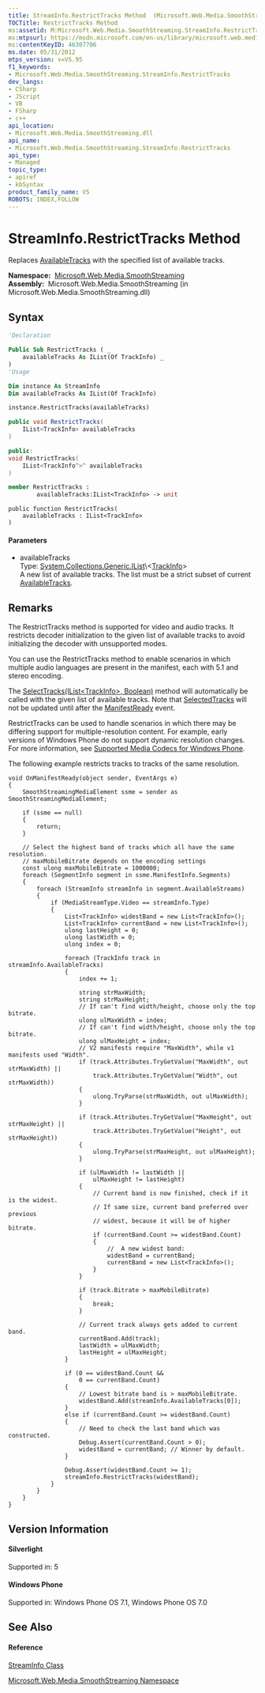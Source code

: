```yaml
---
title: StreamInfo.RestrictTracks Method  (Microsoft.Web.Media.SmoothStreaming)
TOCTitle: RestrictTracks Method
ms:assetid: M:Microsoft.Web.Media.SmoothStreaming.StreamInfo.RestrictTracks(System.Collections.Generic.IList{Microsoft.Web.Media.SmoothStreaming.TrackInfo})
ms:mtpsurl: https://msdn.microsoft.com/en-us/library/microsoft.web.media.smoothstreaming.streaminfo.restricttracks(v=VS.95)
ms:contentKeyID: 46307706
ms.date: 05/31/2012
mtps_version: v=VS.95
f1_keywords:
- Microsoft.Web.Media.SmoothStreaming.StreamInfo.RestrictTracks
dev_langs:
- CSharp
- JScript
- VB
- FSharp
- c++
api_location:
- Microsoft.Web.Media.SmoothStreaming.dll
api_name:
- Microsoft.Web.Media.SmoothStreaming.StreamInfo.RestrictTracks
api_type:
- Managed
topic_type:
- apiref
- kbSyntax
product_family_name: VS
ROBOTS: INDEX,FOLLOW
---
```


# StreamInfo.RestrictTracks Method

Replaces [AvailableTracks](streaminfo-availabletracks-property-microsoft-web-media-smoothstreaming_1.md) with the specified list of available tracks.

**Namespace:**  [Microsoft.Web.Media.SmoothStreaming](microsoft-web-media-smoothstreaming-namespace_1.md)  
**Assembly:**  Microsoft.Web.Media.SmoothStreaming (in Microsoft.Web.Media.SmoothStreaming.dll)

## Syntax

``` vb
'Declaration

Public Sub RestrictTracks ( _
    availableTracks As IList(Of TrackInfo) _
)
'Usage

Dim instance As StreamInfo
Dim availableTracks As IList(Of TrackInfo)

instance.RestrictTracks(availableTracks)
```

``` csharp
public void RestrictTracks(
    IList<TrackInfo> availableTracks
)
```

``` c++
public:
void RestrictTracks(
    IList<TrackInfo^>^ availableTracks
)
```

``` fsharp
member RestrictTracks : 
        availableTracks:IList<TrackInfo> -> unit 
```

``` jscript
public function RestrictTracks(
    availableTracks : IList<TrackInfo>
)
```

#### Parameters

  - availableTracks  
    Type: [System.Collections.Generic.IList](https://msdn.microsoft.com/en-us/library/5y536ey6\(v=vs.95\))\<[TrackInfo](trackinfo-class-microsoft-web-media-smoothstreaming_1.md)\>  
    A new list of available tracks. The list must be a strict subset of current [AvailableTracks](streaminfo-availabletracks-property-microsoft-web-media-smoothstreaming_1.md).

## Remarks

The RestrictTracks method is supported for video and audio tracks. It restricts decoder initialization to the given list of available tracks to avoid initializing the decoder with unsupported modes.

You can use the RestrictTracks method to enable scenarios in which multiple audio languages are present in the manifest, each with 5.1 and stereo encoding.

The [SelectTracks(IList\<TrackInfo\>, Boolean)](streaminfo-selecttracks-method-microsoft-web-media-smoothstreaming_1.md) method will automatically be called with the given list of available tracks. Note that [SelectedTracks](streaminfo-selectedtracks-property-microsoft-web-media-smoothstreaming_1.md) will not be updated until after the [ManifestReady](smoothstreamingmediaelement-manifestready-event-microsoft-web-media-smoothstreaming_1.md) event.

RestrictTracks can be used to handle scenarios in which there may be differing support for multiple-resolution content. For example, early versions of Windows Phone do not support dynamic resolution changes. For more information, see [Supported Media Codecs for Windows Phone](http://msdn.microsoft.com/en-us/library/ff462087\(v=vs.92\).aspx).

The following example restricts tracks to tracks of the same resolution.

    void OnManifestReady(object sender, EventArgs e)
    {
        SmoothStreamingMediaElement ssme = sender as SmoothStreamingMediaElement;
    
        if (ssme == null)
        {
            return;
        }
    
        // Select the highest band of tracks which all have the same resolution.
        // maxMobileBitrate depends on the encoding settings
        const ulong maxMobileBitrate = 1000000; 
        foreach (SegmentInfo segment in ssme.ManifestInfo.Segments)
        {
            foreach (StreamInfo streamInfo in segment.AvailableStreams)
            {
                if (MediaStreamType.Video == streamInfo.Type)
                {
                    List<TrackInfo> widestBand = new List<TrackInfo>();
                    List<TrackInfo> currentBand = new List<TrackInfo>();
                    ulong lastHeight = 0;
                    ulong lastWidth = 0;
                    ulong index = 0;
    
                    foreach (TrackInfo track in streamInfo.AvailableTracks)
                    {
                        index += 1;
    
                        string strMaxWidth;
                        string strMaxHeight;
                        // If can't find width/height, choose only the top bitrate.
                        ulong ulMaxWidth = index; 
                        // If can't find width/height, choose only the top bitrate.
                        ulong ulMaxHeight = index; 
                        // V2 manifests require "MaxWidth", while v1 manifests used "Width".
                        if (track.Attributes.TryGetValue("MaxWidth", out strMaxWidth) ||
                            track.Attributes.TryGetValue("Width", out strMaxWidth))
                        {
                            ulong.TryParse(strMaxWidth, out ulMaxWidth);
                        }
    
                        if (track.Attributes.TryGetValue("MaxHeight", out strMaxHeight) ||
                            track.Attributes.TryGetValue("Height", out strMaxHeight))
                        {
                            ulong.TryParse(strMaxHeight, out ulMaxHeight);
                        }
    
                        if (ulMaxWidth != lastWidth ||
                            ulMaxHeight != lastHeight)
                        {
                            // Current band is now finished, check if it is the widest.
                            // If same size, current band preferred over previous
                            // widest, because it will be of higher bitrate.
                            if (currentBand.Count >= widestBand.Count)
                            {
                                //  A new widest band:
                                widestBand = currentBand;
                                currentBand = new List<TrackInfo>();
                            }
                        }
    
                        if (track.Bitrate > maxMobileBitrate)
                        {
                            break;
                        }
    
                        // Current track always gets added to current band.
                        currentBand.Add(track);
                        lastWidth = ulMaxWidth;
                        lastHeight = ulMaxHeight;
                    }
    
                    if (0 == widestBand.Count &&
                        0 == currentBand.Count)
                    {
                        // Lowest bitrate band is > maxMobileBitrate.
                        widestBand.Add(streamInfo.AvailableTracks[0]);
                    }
                    else if (currentBand.Count >= widestBand.Count)
                    {
                        // Need to check the last band which was constructed.
                        Debug.Assert(currentBand.Count > 0);
                        widestBand = currentBand; // Winner by default.
                    }
    
                    Debug.Assert(widestBand.Count >= 1);
                    streamInfo.RestrictTracks(widestBand);
                }
            }
        }
    }

## Version Information

#### Silverlight

Supported in: 5  

#### Windows Phone

Supported in: Windows Phone OS 7.1, Windows Phone OS 7.0  

## See Also

#### Reference

[StreamInfo Class](streaminfo-class-microsoft-web-media-smoothstreaming_1.md)

[Microsoft.Web.Media.SmoothStreaming Namespace](microsoft-web-media-smoothstreaming-namespace_1.md)


